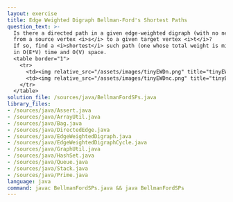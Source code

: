 ```yaml
---
layout: exercise
title: Edge Weighted Digraph Bellman-Ford's Shortest Paths
question_text: >-
  Is there a directed path in a given edge-weighted digraph (with no negative cycles)
  from a source vertex <i>s</i> to a given target vertex <i>t</i>?
  If so, find a <i>shortest</i> such path (one whose total weight is minimal)
  in O(E*V) time and O(V) space.
  <table border="1">
    <tr>
      <td><img relative_src="/assets/images/tinyEWDn.png" title="tinyEWDn"></td>
      <td><img relative_src="/assets/images/tinyEWDnc.png" title="tinyEWDnc"></td>
    </tr>
  </table>
solution_file: /sources/java/BellmanFordSPs.java
library_files:
- /sources/java/Assert.java
- /sources/java/ArrayUtil.java
- /sources/java/Bag.java
- /sources/java/DirectedEdge.java
- /sources/java/EdgeWeightedDigraph.java
- /sources/java/EdgeWeightedDigraphCycle.java
- /sources/java/GraphUtil.java
- /sources/java/HashSet.java
- /sources/java/Queue.java
- /sources/java/Stack.java
- /sources/java/Prime.java
language: java
command: javac BellmanFordSPs.java && java BellmanFordSPs
---
```

